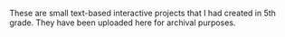 These are small text-based interactive projects that I had created in 5th grade. They have been uploaded here for archival purposes.
